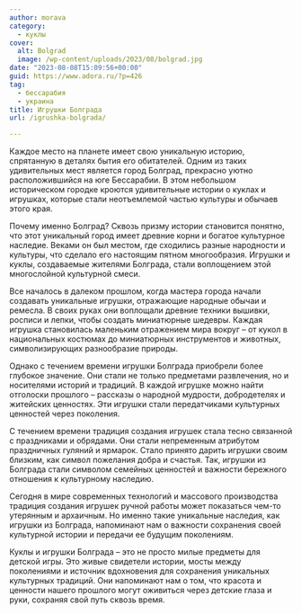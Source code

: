 ```yaml
---
author: morava
category:
  - куклы
cover:
  alt: Bolgrad
  image: /wp-content/uploads/2023/08/bolgrad.jpg
date: "2023-08-08T15:09:56+00:00"
guid: https://www.adora.ru/?p=426
tag:
  - бессарабия
  - украина
title: Игрушки Болграда
url: /igrushka-bolgrada/

---
```

Каждое место на планете имеет свою уникальную историю, спрятанную в деталях бытия его обитателей. Одним из таких удивительных мест является город Болград, прекрасно уютно расположившийся на юге Бессарабии. В этом небольшом историческом городке кроются удивительные истории о куклах и игрушках, которые стали неотъемлемой частью культуры и обычаев этого края.

Почему именно Болград? Сквозь призму истории становится понятно, что этот уникальный город имеет древние корни и богатое культурное наследие. Веками он был местом, где сходились разные народности и культуры, что сделало его настоящим пятном многообразия. Игрушки и куклы, создаваемые жителями Болграда, стали воплощением этой многослойной культурной смеси.

Все началось в далеком прошлом, когда мастера города начали создавать уникальные игрушки, отражающие народные обычаи и ремесла. В своих руках они воплощали древние техники вышивки, росписи и лепки, чтобы создать миниатюрные шедевры. Каждая игрушка становилась маленьким отражением мира вокруг – от кукол в национальных костюмах до миниатюрных инструментов и животных, символизирующих разнообразие природы.

Однако с течением времени игрушки Болграда приобрели более глубокое значение. Они стали не только предметами развлечения, но и носителями историй и традиций. В каждой игрушке можно найти отголоски прошлого – рассказы о народной мудрости, добродетелях и житейских ценностях. Эти игрушки стали передатчиками культурных ценностей через поколения.

С течением времени традиция создания игрушек стала тесно связанной с праздниками и обрядами. Они стали непременным атрибутом праздничных гуляний и ярмарок. Стало принято дарить игрушки своим близким, как символ пожелания добра и счастья. Так, игрушки из Болграда стали символом семейных ценностей и важности бережного отношения к культурному наследию.

Сегодня в мире современных технологий и массового производства традиция создания игрушек ручной работы может показаться чем-то утерянным и архаичным. Но именно такие уникальные наследия, как игрушки из Болграда, напоминают нам о важности сохранения своей культурной истории и передачи ее будущим поколениям.

Куклы и игрушки Болграда – это не просто милые предметы для детской игры. Это живые свидетели истории, мосты между поколениями и источник вдохновения для сохранения уникальных культурных традиций. Они напоминают нам о том, что красота и ценности нашего прошлого могут оживиться через детские глаза и руки, сохраняя свой путь сквозь время.
